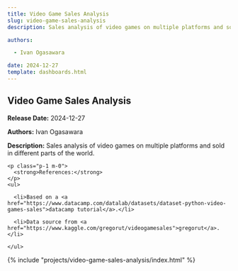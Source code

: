 ```yaml
---
title: Video Game Sales Analysis
slug: video-game-sales-analysis
description: Sales analysis of video games on multiple platforms and sold in different parts of the world.

authors:

  - Ivan Ogasawara

date: 2024-12-27
template: dashboards.html
---
```


## Video Game Sales Analysis

<section id="info" class="bg-light py-2 my-2 rounded">
  <div class="container m-2">
    <p class="p-1 m-0"><strong>Release Date:</strong> 2024-12-27</p>
    <p class="p-1 m-0"><strong>Authors:</strong> Ivan Ogasawara</p>
    <p class="p-1 m-0"><strong>Description:</strong> Sales analysis of video games on multiple platforms and sold in different parts of the world.
</p>

    <p class="p-1 m-0">
      <strong>References:</strong>
    </p>
    <ul>

      <li>Based on a <a href="https://www.datacamp.com/datalab/datasets/dataset-python-video-games-sales">datacamp tutorial</a>.</li>

      <li>Data source from <a href="https://www.kaggle.com/gregorut/videogamesales">gregorut</a>.</li>

    </ul>

  </div>
</section>

{% include "projects/video-game-sales-analysis/index.html" %}
